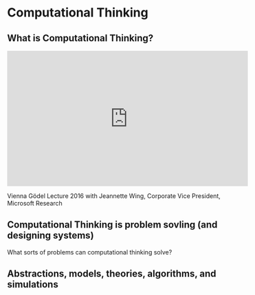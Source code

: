 # Computational Thinking

## What is Computational Thinking?

<iframe width="560" height="315" src="https://www.youtube.com/embed/YVEUOHw3Qb8?start=876&stop=1115" frameborder="0" allow="accelerometer; autoplay; encrypted-media; gyroscope; picture-in-picture" allowfullscreen></iframe>

Vienna Gödel Lecture 2016 with Jeannette Wing, Corporate Vice President, Microsoft Research

## Computational Thinking is problem sovling (and designing systems)

What sorts of problems can computational thinking solve?

## Abstractions, models, theories, algorithms, and simulations
